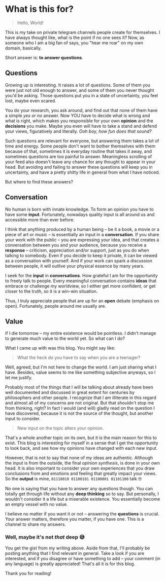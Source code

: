 # What is this for?

> Hello, World!

This is my take on private telegram channels people create for themselves. I have always thought like, what is the point if no one sees it? Now, as someone who I am a big fan of says, you "hear me roar" on my own domain, basically.

Short answer is: **to answer questions**.

## Questions

Growing up is interesting. It raises a lot of questions. Some of them you were just not old enough to answer, and some of them you never thought you'd be asking. Those questions put you in a state of uncertainty, you feel lost, maybe even scared. 

You do your research, you ask around, and find out that none of them have a simple *yes or no* answer. Now YOU have to decide what is wrong and what is right, which makes you responsible for your own **opinion** and the **decisions** you make. Maybe you even will have to take a stand and defend your views, figuratively and literally. *Ooh boy, how fun does that sound?*

Such questions are relevant for everyone, but answering them takes a lot of time and energy. Some people don't want to bother themselves with them because of that, sometimes it is everyday routine that takes it away, and sometimes questions are too painful to answer. Meaningless scrolling of your feed also doesn't leave any chance for any thought to appear in your head. But avoiding and failing to answer these questions will keep you in uncertainty, and have a pretty shitty life in general from what I have noticed.

But where to find these answers?


## Conversation

No human is born with innate knowledge. To form an opinion you have to have some **input**. Fortunately, nowadays quality input is all around us and accessible more than ever before. 

I think that anything produced by a human being – be it a book, a movie or a piece of art or music – is essentially an input in a **conversation**. If you share your work with the public – you are expressing your idea, and that creates a conversation between you and your audience, because you receive a **response** – criticism, appreciation and/or support, just as you do when talking to somebody. Even if you decide to keep it private, it can be viewed as a conversation with yourself. And if your work can spark a discussion between people, it will outlive your physical essence by many years.

I seek for the **input** in **conversations**. How grateful I am for the opportunity to freely talk to people. Every meaningful conversation contains **ideas** that embrace or challenge my worldview, so I either get more confident, or get closer to the truth, so it is a win-win situation.

Thus, I truly appreciate people that are up for an **open** debate (emphasis on open). Fortunately, people around me usually are.


## Value

If I die tomorrow – my entire existence would be pointless. I didn't manage to generate much value to the world yet. So what can I do? 

What I came up with was this blog. You might say like:

> What the heck do you have to say when you are a teenager?

Well, agreed, but I'm not here to change the world. I am just sharing what I have. Besides, value seems to me like something subjective anyways, so I let me justify.

Probably most of the things that I will be talking about already have been well documented and discussed in great extent for centuries by philosophers and other people. I recognize that I am illiterate in this regard and almost all of my concerns are not original. But that shouldn't stop me from thinking, right? In fact I would (and will) gladly read on the question I have discovered, because it is not the source of the thought, but another input to consider.

> New input on the topic alters your opinion.

That's a whole another topic on its own, but it is the main reason for this to exist. This blog is interesting for myself in a sense that I get the opportunity to look back, and see how my opinions have changed with each new input.

However, that is not to say that none of my ideas are authentic. Although the input is from the outside, the final *opinion synthesis*, is done in your own head. It is also important to consider your own experiences that you draw conclusions from and emotions and feeling that greatly impact your views. So the **output** is mine, ```01110010 01100101 01100001 01101100``` talk 🤓

No one is saying that you have to answer any questions though. You can totally get through life without any **deep thinking** so to say. But personally, I wouldn't consider it a life but a miserable existence. You essentially become an empty vessel with no value. 

I believe no matter if you want it or not – answering the **questions** is crucial. Your answer matters, therefore you matter, if you have one. This is a channel to share my answers.

### Well, maybe it's not *that* deep 😅

You get the gist from my writing above. Aside from that, I'll probably be posting anything that I find relevant in general. Take a look if you are interested, and if you disagree or have something to add – your comment (in any language) is greatly appreciated! That's all it is for this blog.

Thank you for reading!
